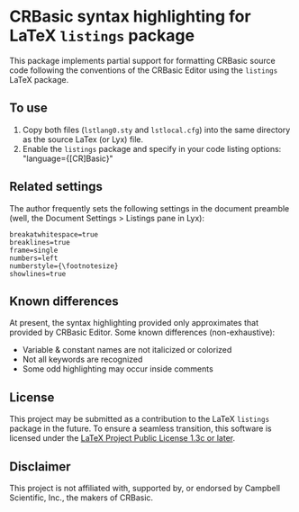 CRBasic syntax highlighting for LaTeX `listings` package
========================================================

This package implements partial support for formatting CRBasic source code
following the conventions of the CRBasic Editor using the `listings` LaTeX
package.

## To use

1.  Copy both files (`lstlang0.sty` and `lstlocal.cfg`) into the same
    directory as the source LaTex (or Lyx) file.
2.  Enable the `listings` package and specify in your code listing options:
        "language={[CR]Basic}"


## Related settings

The author frequently sets the following settings in the document preamble
(well, the Document Settings > Listings pane in Lyx):

    breakatwhitespace=true
    breaklines=true
    frame=single
    numbers=left
    numberstyle={\footnotesize}
    showlines=true


## Known differences

At present, the syntax highlighting provided only approximates that provided
by CRBasic Editor. Some known differences (non-exhaustive):

- Variable & constant names are not italicized or colorized
- Not all keywords are recognized
- Some odd highlighting may occur inside comments

## License

This project may be submitted as a contribution to the LaTeX `listings` package
in the future. To ensure a seamless transition, this software is licensed under
the [LaTeX Project Public License 1.3c or later](http://www.latex-project.org/lppl.txt).

## Disclaimer

This project is not affiliated with, supported by, or endorsed by Campbell
Scientific, Inc., the makers of CRBasic.

